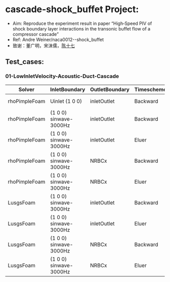 # cascade-shock_buffet Project:
- Aim: Reproduce the experiment result in paper “High‐Speed PIV of shock boundary layer interactions in the transonic buffet flow of a compressor cascade”
- Ref: Andre Weiner/naca0012--shock_buffet 
- 致谢：董广明，宋沫儒，[陈十七](https://blog.csdn.net/weixin_39124457/article/details/120152679?spm=1001.2014.3001.5502)



## Test_cases:

### 01-LowInletVelocity-Acoustic-Duct-Cascade
Solver | InletBoundary |  OutletBoundary | Timescheme   | TurbulenceScheme |divSchemes|  Effeciency |   Info |
|-------------|--------------| -------------|  ---------------|----------------- | -------- | ---------- |-------|
|rhoPimpleFoam| Uinlet (1 0 0) | inletOutlet | Backward | IDDES,S-A |  div(phi,U):Gauss MinmodV| 69s,40cores,0.025s,1.0e-6s,97,664 cells  | [01.gif](https://github.com/jiaqiwang969/DLR-buffet/blob/main/Workspace/run/01-DLR-buffet/result/01.gif) |
|rhoPimpleFoam| (1 0 0) sinwave-3000Hz | inletOutlet | Backward | IDDES,S-A | div(phi,U):Gauss MinmodV| ... | ... |
|rhoPimpleFoam| (1 0 0) sinwave-3000Hz | inletOutlet | Eluer | IDDES,S-A |div(phi,U):Gauss MinmodV|   ... | ... |
|rhoPimpleFoam| (1 0 0) sinwave-3000Hz | NRBCx | Backward | IDDES,S-A |div(phi,U):Gauss MinmodV|   ... | ... |
|rhoPimpleFoam| (1 0 0) sinwave-3000Hz | NRBCx | Eluer | IDDES,S-A | div(phi,U):Gauss MinmodV|  ... | ... |
|LusgsFoam| (1 0 0) sinwave-3000Hz | inletOutlet | Backward | IDDES,S-A | div(phi,U):Gauss MinmodV| ... | ... |
|LusgsFoam| (1 0 0) sinwave-3000Hz | inletOutlet | Eluer | IDDES,S-A |div(phi,U):Gauss MinmodV|   ... | ... |
|LusgsFoam| (1 0 0) sinwave-3000Hz | NRBCx | Backward | IDDES,S-A |div(phi,U):Gauss MinmodV|   ... | ... |
|LusgsFoam| (1 0 0) sinwave-3000Hz | NRBCx | Eluer | IDDES,S-A |div(phi,U):Gauss MinmodV|   ... | ... |






